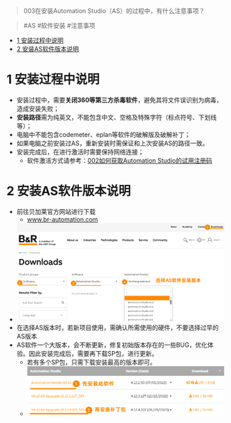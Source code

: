 > 003在安装Automation Studio（AS）的过程中，有什么注意事项？

> #AS #软件安装 #注意事项

- [1 安装过程中说明](#1%20%E5%AE%89%E8%A3%85%E8%BF%87%E7%A8%8B%E4%B8%AD%E8%AF%B4%E6%98%8E)
- [2 安装AS软件版本说明](#2%20%E5%AE%89%E8%A3%85AS%E8%BD%AF%E4%BB%B6%E7%89%88%E6%9C%AC%E8%AF%B4%E6%98%8E)

# 1 安装过程中说明

- 安装过程中，需要**关闭360等第三方杀毒软件**，避免其将文件误识别为病毒，造成安装失败；
- **安装路径**需为纯英文，不能包含中文、空格及特殊字符（标点符号、下划线等）；
- 电脑中不能包含codemeter、eplan等软件的破解版及破解补丁；
- 如果电脑之前安装过AS，重新安装时需保证和上次安装AS的路径一致。
- 安装完成后，在进行激活时需要保持网络连接；
    - 软件激活方式请参考：[002如何获取Automation Studio的试用注册码](002如何获取Automation%20Studio的试用注册码.md)

# 2 安装AS软件版本说明

- 前往贝加莱官方网站进行下载
    - www.br-automation.com
- ![](FILES/003在安装Automation%20Studio的过程中，有什么注意事项/image-20231207234155628.png)
- 在选择AS版本时，若新项目使用，需确认所需使用的硬件，不要选择过早的AS版本
- AS软件一个大版本，会不断更新，修复初始版本存在的一些BUG，优化体验。因此安装完成后，需要再下载SP包，进行更新。
    - 若有多个SP包，只需下载安装最高的版本即可。
    - ![](FILES/003在安装Automation%20Studio的过程中，有什么注意事项/image-20231207234600731.png)
